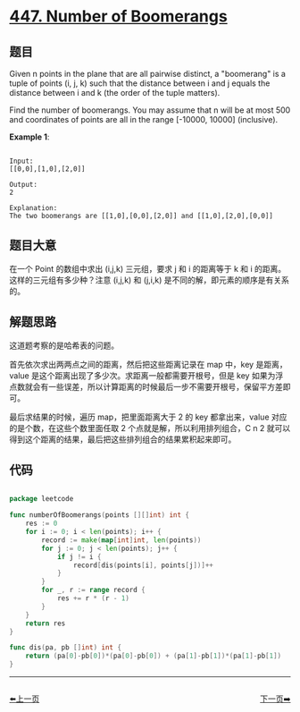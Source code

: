 # [447. Number of Boomerangs](https://leetcode.com/problems/number-of-boomerangs/)

## 题目

Given n points in the plane that are all pairwise distinct, a "boomerang" is a tuple of points (i, j, k) such that the distance between i and j equals the distance between i and k (the order of the tuple matters).

Find the number of boomerangs. You may assume that n will be at most 500 and coordinates of points are all in the range [-10000, 10000] (inclusive).



**Example 1**:

```

Input:
[[0,0],[1,0],[2,0]]

Output:
2

Explanation:
The two boomerangs are [[1,0],[0,0],[2,0]] and [[1,0],[2,0],[0,0]]

```


## 题目大意

在一个 Point 的数组中求出 (i,j,k) 三元组，要求 j 和 i 的距离等于 k 和 i 的距离。这样的三元组有多少种？注意 (i,j,k) 和 (j,i,k) 是不同的解，即元素的顺序是有关系的。

## 解题思路

这道题考察的是哈希表的问题。

首先依次求出两两点之间的距离，然后把这些距离记录在 map 中，key 是距离，value 是这个距离出现了多少次。求距离一般都需要开根号，但是 key 如果为浮点数就会有一些误差，所以计算距离的时候最后一步不需要开根号，保留平方差即可。

最后求结果的时候，遍历 map，把里面距离大于 2 的 key 都拿出来，value 对应的是个数，在这些个数里面任取 2 个点就是解，所以利用排列组合，C n 2 就可以得到这个距离的结果，最后把这些排列组合的结果累积起来即可。


## 代码

```go

package leetcode

func numberOfBoomerangs(points [][]int) int {
	res := 0
	for i := 0; i < len(points); i++ {
		record := make(map[int]int, len(points))
		for j := 0; j < len(points); j++ {
			if j != i {
				record[dis(points[i], points[j])]++
			}
		}
		for _, r := range record {
			res += r * (r - 1)
		}
	}
	return res
}

func dis(pa, pb []int) int {
	return (pa[0]-pb[0])*(pa[0]-pb[0]) + (pa[1]-pb[1])*(pa[1]-pb[1])
}

```


----------------------------------------------
<div style="display: flex;justify-content: space-between;align-items: center;">
<p><a href="https://books.halfrost.com/leetcode/ChapterFour/0445.Add-Two-Numbers-II/">⬅️上一页</a></p>
<p><a href="https://books.halfrost.com/leetcode/ChapterFour/0448.Find-All-Numbers-Disappeared-in-an-Array/">下一页➡️</a></p>
</div>

